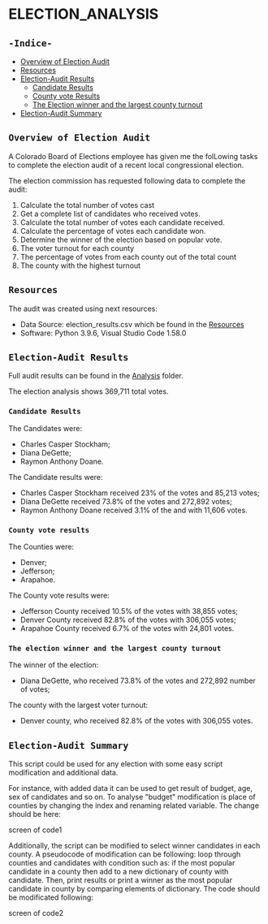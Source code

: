 # ELECTION_ANALYSIS
## `-Indice-`

- [Overview of Election Audit](#Overview-of-Election-Audit)
- [Resources](#resources)
- [Election-Audit Results](#Election-Audit-Results)
  - [Candidate Results](#candidate-results)
  - [County vote Results](#county-vote-results)
  - [The Election winner and the largest county turnout](#the-election-winner-and)
- [Election-Audit Summary](#Election-Audit-Summary)

## `Overview of Election Audit`

A Colorado Board of Elections employee has given me the folLowing tasks to complete the election audit of a recent local congressional election.

The election commission has requested following data to complete the audit:

1. Calculate the total number of votes cast
2. Get a complete list of candidates who received votes.
3. Calculate the total number of votes each candidate received.
4. Calculate the percentage of votes each candidate won.
5. Determine the winner of the election based on popular vote.
6. The voter turnout for each county
7. The percentage of votes from each county out of the total count
8. The county with the highest turnout
## `Resources`
The audit was created using next resources:
  - Data Source: election_results.csv which be found in the [Resources](./Resources/election_results.csv)
  - Software: Python 3.9.6, Visual Studio Code 1.58.0
## `Election-Audit Results`

Full audit results can be found in the [Analysis](./Analysis/election_analysis.txt) folder.

The election analysis shows 369,711 total votes.
### `Candidate Results`

The Candidates were:
  - Charles Casper Stockham;
  - Diana DeGette;
  - Raymon Anthony Doane.

The Candidate results were:
  - Charles Casper Stockham received 23% of the votes and 85,213 votes;
  - Diana DeGette received 73.8% of the votes and 272,892 votes;
  - Raymon Anthony Doane received 3.1% of the and with 11,606 votes.
### `County vote results`

The Counties were:
  - Denver;
  - Jefferson;
  - Arapahoe.

The County vote results were:
  - Jefferson County received 10.5% of the votes with 38,855 votes;
  - Denver County received 82.8% of the votes with 306,055 votes;
  - Arapahoe County received 6.7% of the votes with 24,801 votes.

### `The election winner and the largest county turnout`

The winner of the election:
  - Diana DeGette, who received 73.8% of the votes and 272,892 number of votes;

The county with the largest voter turnout:
  - Denver county, who received 82.8% of the votes with 306,055 votes.
## `Election-Audit Summary`

This script could be used for any election with some easy script modification and additional data.

For instance, with added data it can be used to get result of budget, age, sex of candidates and so on. To analyse "budget" modification is place of counties by changing the index and renaming related variable. The change should be here:

screen of code1

Additionally, the script can be modified to select winner candidates in each county. A pseudocode of modification can be following: loop through counties and candidates with condition such as: if the most popular candidate in a county  then add to a new dictionary of county with candidate. Then, print results or print a winner as the most popular candidate in county by comparing elements of dictionary. The code should be modificated following:

screen of code2